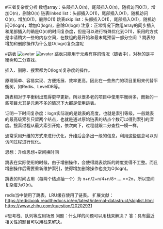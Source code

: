#三者复杂度分析
数组array：头部插入O(n)，尾部插入O(n)，随机访问O(1)，增加O(n)，删除O(n)
链表linked list：头部插入O(1)，尾部插入O(1)，随机访问O(n)，增加O(1)，删除O(1)
跳表skip list：头部插入O(1)，尾部插入O(1)，随机访问O(logn)，增加O(logn)，删除O(logn)
注意：正常情况下数组array的同步插入和尾部插入的确是O(n)的时间复杂度，但是可以进行特殊优化到O(1)，采用的方式是申请稍大一些的内存空间，在数组的最开始和最末尾预留一部分空间
？跳表的增加和删除操作为什么是O(logn)复杂度呢

#跳表
![avatar](E:/传送/算法训练营笔记/图片/skip-list.png)
![avatar](E:/传送/算法训练营笔记/图片/skip-list2.png)
跳表只能用于元素有序的情况（链表中），对标的是平衡树和二分查找。

插入、删除、搜索都为O(logn)复杂度的操作。

原理简单、容易实现、方便拓展、效率更高。因此在一些热门的项目里用来代替平衡树，如Redis、LevelDB等。

跳表相对于平衡树出现得更早更新，所以很多老的项目中使用平衡树多，而新的一些项目尤其是元素不多的情况下大都是使用跳表。

证明一下时间复杂度：logn实际说的是跳表的高度，也就是索引等级，一般跳表的最高级索引只留两个结点，也就是通过原始链表的结点个数可以得到索引的深度。搜索过程从最大索引开始，依次向下，过程就跟二分查找一模一样。

通常采用升维的方式来进行优化，升维后会多出一级的信息，利用这些信息可以对访问过程进行优化。

思想：升维思想+空间换时间

跳表在实际使用的时候，由于增删操作，会使得跳表跳跃的跨度变得不工整。而且增删操作后需要重新维护索引，使得增加删除操作也变为O(logn)。

跳表的时间占用（每两个结点抽一个）为 n+n/2+n/4+n/8+.....==2n，所以空间复杂度为O(n)。

redis当中使用了跳表，LRU缓存使用了链表。
扩展文献：
https://redisbook.readthedocs.io/en/latest/internal-datastruct/skiplist.html
https://www.zhihu.com/question/20202931


#思考栈、队列等应用场景
问题：什么样的问题可以用栈来解决？
答：具有最近相关性的题目可以用栈来解决。
